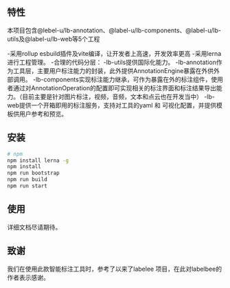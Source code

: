## 特性

本项目包含@lebel-u/lb-annotation、@label-u/lb-components、@label-u/lb-utils及@label-u/lb-web等5个工程

-采用rollup esbuild插件及vite编译，让开发者上高速，开发效率更高
-采用lerna进行工程管理。
-合理的代码分层：
  -lb-utils提供国际化能力。
  -lb-annotation作为工具层，主要用户标注能力的封装，此外提供AnnotationEngine暴露在外供外部调用。
  -lb-components实现标注能力继承，可作为暴露在外的标注组件，使用者通过对AnnotationOperation的配置即可实现相关的标注界面和标注结果导出能力。（目前主要是针对图片标注，视频，音频，文本和点云也在开发当中）
  -lb-web提供一个开箱即用的标注服务，支持对工具的yaml 和 可视化配置，并提供模板供用户参考和预览。

## 安装

```bash
# npm
npm install lerna -g
npm install
npm run bootstrap
npm run build
npm run start

```


## 使用

详细文档尽请期待。

## 致谢

我们在使用此款智能标注工具时，参考了以来了labelee 项目，在此对labelbee的作者表示感谢。